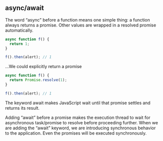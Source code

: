 ## async/await

The word “async” before a function means one simple thing: a function always returns a promise. Other values are wrapped in a resolved promise automatically.

```js
async function f() {
  return 1;
}

f().then(alert); // 1
```

…We could explicitly return a promise

```js
async function f() {
  return Promise.resolve(1);
}

f().then(alert); // 1
```

The keyword await makes JavaScript wait until that promise settles and returns its result.

Adding “await” before a promise makes the execution thread to wait for asynchronous task/promise to resolve before proceeding further. When we are adding the “await” keyword, we are introducing synchronous behavior to the application. Even the promises will be executed synchronously.

```

```
